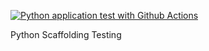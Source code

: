 [![Python application test with Github Actions](https://github.com/protoj/scaffold/actions/workflows/main.yml/badge.svg)](https://github.com/protoj/scaffold/actions/workflows/main.yml)

Python Scaffolding Testing
